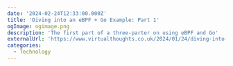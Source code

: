 ```yaml
---
date: '2024-02-24T12:33:00.000Z'
title: 'Diving into an eBPF + Go Example: Part 1'
ogImage: ogimage.png
description: 'The first part of a three-parter on using eBPF and Go'
externalUrl: 'https://www.virtualthoughts.co.uk/2024/01/24/diving-into-an-ebpf-go-example-part-1/'
categories:
  - Technology
---
```

